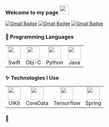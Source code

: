 ### Welcome to my page  <img src="https://media.giphy.com/media/hvRJCLFzcasrR4ia7z/giphy.gif" width="28px" height="28px">
[![Gmail Badge](https://img.shields.io/badge/-jwx999@naver.com-c14438?style=flat-square&logo=Gmail&logoColor=white&link=mailto:jwx999@naver.com)](mailto:jwx999@naver.com)
[![Gmail Badge](https://img.shields.io/badge/-jwx999@naver.com-c14438?style=flat-square&logo=Gmail&logoColor=white&link=mailto:jwx999@naver.com)](mailto:jwx999@naver.com)
[![Gmail Badge](https://img.shields.io/badge/-jwx999@naver.com-c14438?style=flat-square&logo=Gmail&logoColor=white&link=mailto:jwx999@naver.com)](mailto:jwx999@naver.com)

<!--
### :computer: Technologies I Love
* Deep Learning
* Flask
* SwiftUI

<img src = "https://github-readme-stats.vercel.app/api/top-langs/?username=bviz6542&layout=compact">
-->

### 🚀 Programming Languages
<table border="0">
  <tr>
    <td align="center">
      <img src="https://developer.apple.com/swift/images/swift-logo.svg" width="40" /><br />
      Swift
    </td>
    <td align="center">
      <img src="https://i.namu.wiki/i/zKm71ITGa_T-jbyP3TLiIWCvZQTHNWdWC8EXMUPQhCkJPR5J7WOx00ICTL-hdFcsw3DpRupoO7GaW-yMB64QTHmkohZ8sUBSt_I6Rt2wk44kpvSBDL3QuoSuohWb4WA_vKswHk6v-X7i9q9GemUxTQ.webp" width="40" /><br />
      Obj-C
    </td>
    <td align="center">
      <img src="https://upload.wikimedia.org/wikipedia/commons/c/c3/Python-logo-notext.svg" width="40" /><br />
      Python
    </td>
    <td align="center">
      <img src="https://github.com/bviz6542/bviz6542/assets/80523328/7b4d006b-386a-4b4b-9117-bb2d17f8b281" width="40" /><br />
      Java
    </td>
  </tr>
</table>

### ✨ Technologies I Use
<table border="0">
  <tr>
    <td align="center">
      <img src="https://github.com/bviz6542/bviz6542/assets/80523328/0ca26dd5-324c-4334-a91c-fd7c06656c5e" width="40" /><br />
      UIKit
    </td>
    <td align="center">
      <img src="https://github.com/bviz6542/bviz6542/assets/80523328/4f32a381-d861-4dd6-a84a-426d4fd09d82" width="40" /><br />
      CoreData
    </td>
    <td align="center">
      <img src="https://upload.wikimedia.org/wikipedia/commons/2/2d/Tensorflow_logo.svg" width="40" /><br />
      Tensorflow
    </td>
    <td align="center">
      <img src="https://github.com/bviz6542/bviz6542/assets/80523328/bfecf27d-26a0-4903-8f0b-0ce72d653922" width="40" /><br />
      Spring
    </td>
  </tr>
</table>

### 💪

 <!--
 ### Who am I?
 ```python
 class WhoAmI:
 	user = 'Haany Ali'
		current_work = 'Writing code'
		hobbies = [
				'Drawing',
				'Watching Anime',
				'Reading Sci-Fi Novels'
				'Being up all Night chasing that ONE BUG...'
			]
	
	def getCity():
		return Hyderabad_India()
	
	def Ambitions():
		LearnJapanese()
		CreateSkyNet()
		FinishMyNovel()
		# Assume 10 more awesome ambitions here  ;)
	
 ```
 
### Current Works
 * Started learning MERN Stack !!
 * I'm currently working on 🔭 building **Mobile Apps using Flutter** and working up on polishing my skills 🌱 in **Competitive Programming**.
 * Getting Started with NodeJS and the MERN Stack!!
 -->
